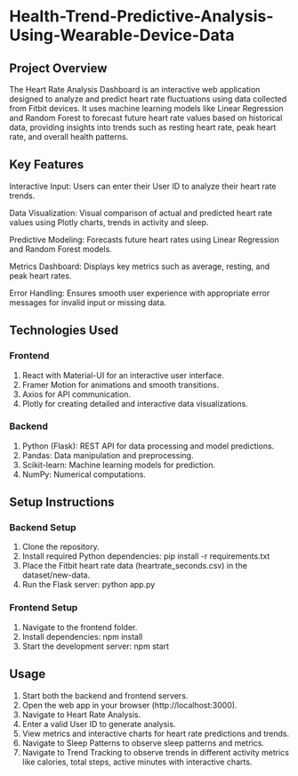 # Health-Trend-Predictive-Analysis-Using-Wearable-Device-Data

## Project Overview

The Heart Rate Analysis Dashboard is an interactive web application designed to analyze and predict heart rate fluctuations using data collected from Fitbit devices. It uses machine learning models like Linear Regression and Random Forest to forecast future heart rate values based on historical data, providing insights into trends such as resting heart rate, peak heart rate, and overall health patterns.

## Key Features

Interactive Input: Users can enter their User ID to analyze their heart rate trends.

Data Visualization: Visual comparison of actual and predicted heart rate values using Plotly charts, trends in activity and sleep.

Predictive Modeling: Forecasts future heart rates using Linear Regression and Random Forest models.

Metrics Dashboard: Displays key metrics such as average, resting, and peak heart rates.

Error Handling: Ensures smooth user experience with appropriate error messages for invalid input or missing data.

## Technologies Used

### Frontend

1. React with Material-UI for an interactive user interface.
2. Framer Motion for animations and smooth transitions.
3. Axios for API communication.
4. Plotly for creating detailed and interactive data visualizations.

### Backend

1. Python (Flask): REST API for data processing and model predictions.
2. Pandas: Data manipulation and preprocessing.
3. Scikit-learn: Machine learning models for prediction.
4. NumPy: Numerical computations.

## Setup Instructions

### Backend Setup

1. Clone the repository.
2. Install required Python dependencies: pip install -r requirements.txt
3. Place the Fitbit heart rate data (heartrate_seconds.csv) in the dataset/new-data.
4. Run the Flask server: python app.py

### Frontend Setup

1. Navigate to the frontend folder.
2. Install dependencies: npm install
3. Start the development server: npm start

## Usage

1. Start both the backend and frontend servers.
2. Open the web app in your browser (http://localhost:3000).
3. Navigate to Heart Rate Analysis.
4. Enter a valid User ID to generate analysis.
5. View metrics and interactive charts for heart rate predictions and trends.
6. Navigate to Sleep Patterns to observe sleep patterns and metrics.
7. Navigate to Trend Tracking to observe trends in different activity metrics like calories, total steps, active minutes with interactive charts.

